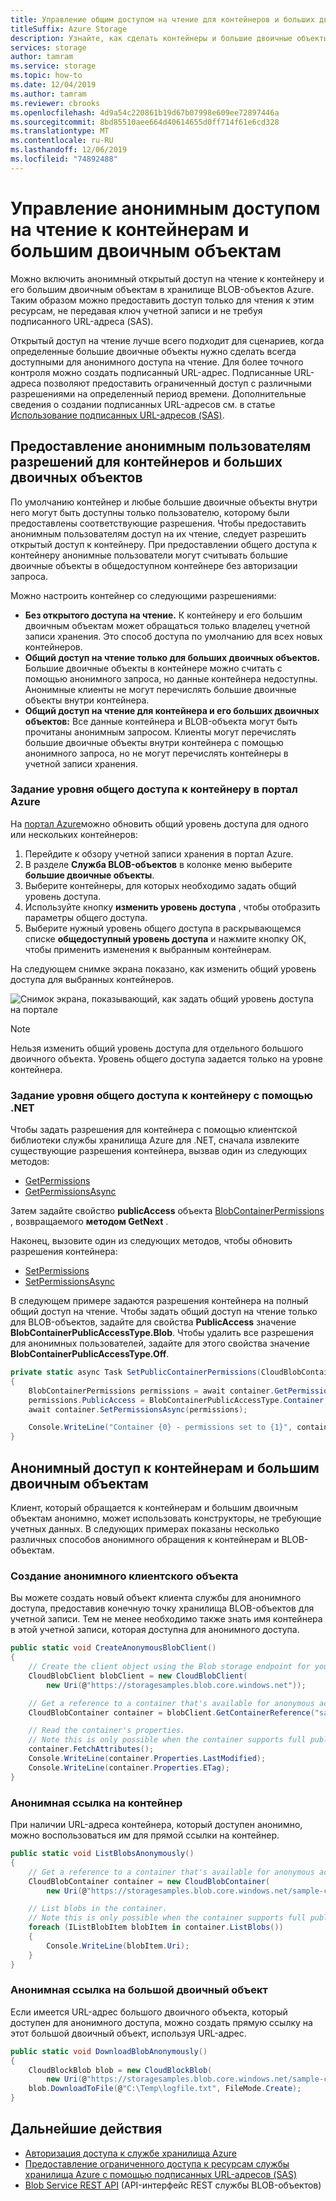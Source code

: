 ```yaml
---
title: Управление общим доступом на чтение для контейнеров и больших двоичных объектов
titleSuffix: Azure Storage
description: Узнайте, как сделать контейнеры и большие двоичные объекты доступными для анонимного доступа и как осуществлять к ним программный доступ.
services: storage
author: tamram
ms.service: storage
ms.topic: how-to
ms.date: 12/04/2019
ms.author: tamram
ms.reviewer: cbrooks
ms.openlocfilehash: 4d9a54c220861b19d67b07998e609ee72897446a
ms.sourcegitcommit: 8bd85510aee664d40614655d0ff714f61e6cd328
ms.translationtype: MT
ms.contentlocale: ru-RU
ms.lasthandoff: 12/06/2019
ms.locfileid: "74892488"
---
```

# <a name="manage-anonymous-read-access-to-containers-and-blobs"></a>Управление анонимным доступом на чтение к контейнерам и большим двоичным объектам

Можно включить анонимный открытый доступ на чтение к контейнеру и его большим двоичным объектам в хранилище BLOB-объектов Azure. Таким образом можно предоставить доступ только для чтения к этим ресурсам, не передавая ключ учетной записи и не требуя подписанного URL-адреса (SAS).

Открытый доступ на чтение лучше всего подходит для сценариев, когда определенные большие двоичные объекты нужно сделать всегда доступными для анонимного доступа на чтение. Для более точного контроля можно создать подписанный URL-адрес. Подписанные URL-адреса позволяют предоставить ограниченный доступ с различными разрешениями на определенный период времени. Дополнительные сведения о создании подписанных URL-адресов см. в статье [Использование подписанных URL-адресов (SAS)](../common/storage-sas-overview.md?toc=%2fazure%2fstorage%2fblobs%2ftoc.json).

## <a name="grant-anonymous-users-permissions-to-containers-and-blobs"></a>Предоставление анонимным пользователям разрешений для контейнеров и больших двоичных объектов

По умолчанию контейнер и любые большие двоичные объекты внутри него могут быть доступны только пользователю, которому были предоставлены соответствующие разрешения. Чтобы предоставить анонимным пользователям доступ на их чтение, следует разрешить открытый доступ к контейнеру. При предоставлении общего доступа к контейнеру анонимные пользователи могут считывать большие двоичные объекты в общедоступном контейнере без авторизации запроса.

Можно настроить контейнер со следующими разрешениями:

- **Без открытого доступа на чтение.** К контейнеру и его большим двоичным объектам может обращаться только владелец учетной записи хранения. Это способ доступа по умолчанию для всех новых контейнеров.
- **Общий доступ на чтение только для больших двоичных объектов.** Большие двоичные объекты в контейнере можно считать с помощью анонимного запроса, но данные контейнера недоступны. Анонимные клиенты не могут перечислять большие двоичные объекты внутри контейнера.
- **Общий доступ на чтение для контейнера и его больших двоичных объектов:** Все данные контейнера и BLOB-объекта могут быть прочитаны анонимным запросом. Клиенты могут перечислять большие двоичные объекты внутри контейнера с помощью анонимного запроса, но не могут перечислять контейнеры в учетной записи хранения.

### <a name="set-container-public-access-level-in-the-azure-portal"></a>Задание уровня общего доступа к контейнеру в портал Azure

На [портал Azure](https://portal.azure.com)можно обновить общий уровень доступа для одного или нескольких контейнеров:

1. Перейдите к обзору учетной записи хранения в портал Azure.
1. В разделе **Служба BLOB-объектов** в колонке меню выберите **большие двоичные объекты**.
1. Выберите контейнеры, для которых необходимо задать общий уровень доступа.
1. Используйте кнопку **изменить уровень доступа** , чтобы отобразить параметры общего доступа.
1. Выберите нужный уровень общего доступа в раскрывающемся списке **общедоступный уровень доступа** и нажмите кнопку ОК, чтобы применить изменения к выбранным контейнерам.

На следующем снимке экрана показано, как изменить общий уровень доступа для выбранных контейнеров.

![Снимок экрана, показывающий, как задать общий уровень доступа на портале](./media/storage-manage-access-to-resources/storage-manage-access-to-resources-0.png)

> [!NOTE]
> Нельзя изменить общий уровень доступа для отдельного большого двоичного объекта. Уровень общего доступа задается только на уровне контейнера.

### <a name="set-container-public-access-level-with-net"></a>Задание уровня общего доступа к контейнеру с помощью .NET

Чтобы задать разрешения для контейнера с помощью клиентской библиотеки службы хранилища Azure для .NET, сначала извлеките существующие разрешения контейнера, вызвав один из следующих методов:

- [GetPermissions](/dotnet/api/microsoft.azure.storage.blob.cloudblobcontainer.getpermissions)
- [GetPermissionsAsync](/dotnet/api/microsoft.azure.storage.blob.cloudblobcontainer.getpermissionsasync)

Затем задайте свойство **publicAccess** объекта [BlobContainerPermissions](/dotnet/api/microsoft.azure.storage.blob.blobcontainerpermissions) , возвращаемого **методом GetNext** .

Наконец, вызовите один из следующих методов, чтобы обновить разрешения контейнера:

- [SetPermissions](/dotnet/api/microsoft.azure.storage.blob.cloudblobcontainer.setpermissions)
- [SetPermissionsAsync](/dotnet/api/microsoft.azure.storage.blob.cloudblobcontainer.setpermissionsasync)

В следующем примере задаются разрешения контейнера на полный общий доступ на чтение. Чтобы задать общий доступ на чтение только для BLOB-объектов, задайте для свойства **PublicAccess** значение **BlobContainerPublicAccessType.Blob**. Чтобы удалить все разрешения для анонимных пользователей, задайте для этого свойства значение **BlobContainerPublicAccessType.Off**.

```csharp
private static async Task SetPublicContainerPermissions(CloudBlobContainer container)
{
    BlobContainerPermissions permissions = await container.GetPermissionsAsync();
    permissions.PublicAccess = BlobContainerPublicAccessType.Container;
    await container.SetPermissionsAsync(permissions);

    Console.WriteLine("Container {0} - permissions set to {1}", container.Name, permissions.PublicAccess);
}
```

## <a name="access-containers-and-blobs-anonymously"></a>Анонимный доступ к контейнерам и большим двоичным объектам

Клиент, который обращается к контейнерам и большим двоичным объектам анонимно, может использовать конструкторы, не требующие учетных данных. В следующих примерах показаны несколько различных способов анонимного обращения к контейнерам и BLOB-объектам.

### <a name="create-an-anonymous-client-object"></a>Создание анонимного клиентского объекта

Вы можете создать новый объект клиента службы для анонимного доступа, предоставив конечную точку хранилища BLOB-объектов для учетной записи. Тем не менее необходимо также знать имя контейнера в этой учетной записи, которая доступна для анонимного доступа.

```csharp
public static void CreateAnonymousBlobClient()
{
    // Create the client object using the Blob storage endpoint for your account.
    CloudBlobClient blobClient = new CloudBlobClient(
        new Uri(@"https://storagesamples.blob.core.windows.net"));

    // Get a reference to a container that's available for anonymous access.
    CloudBlobContainer container = blobClient.GetContainerReference("sample-container");

    // Read the container's properties. 
    // Note this is only possible when the container supports full public read access.
    container.FetchAttributes();
    Console.WriteLine(container.Properties.LastModified);
    Console.WriteLine(container.Properties.ETag);
}
```

### <a name="reference-a-container-anonymously"></a>Анонимная ссылка на контейнер

При наличии URL-адреса контейнера, который доступен анонимно, можно воспользоваться им для прямой ссылки на контейнер.

```csharp
public static void ListBlobsAnonymously()
{
    // Get a reference to a container that's available for anonymous access.
    CloudBlobContainer container = new CloudBlobContainer(
        new Uri(@"https://storagesamples.blob.core.windows.net/sample-container"));

    // List blobs in the container.
    // Note this is only possible when the container supports full public read access.
    foreach (IListBlobItem blobItem in container.ListBlobs())
    {
        Console.WriteLine(blobItem.Uri);
    }
}
```

### <a name="reference-a-blob-anonymously"></a>Анонимная ссылка на большой двоичный объект

Если имеется URL-адрес большого двоичного объекта, который доступен для анонимного доступа, можно создать прямую ссылку на этот большой двоичный объект, используя URL-адрес.

```csharp
public static void DownloadBlobAnonymously()
{
    CloudBlockBlob blob = new CloudBlockBlob(
        new Uri(@"https://storagesamples.blob.core.windows.net/sample-container/logfile.txt"));
    blob.DownloadToFile(@"C:\Temp\logfile.txt", FileMode.Create);
}
```

## <a name="next-steps"></a>Дальнейшие действия

- [Авторизация доступа к службе хранилища Azure](../common/storage-auth.md)
- [Предоставление ограниченного доступа к ресурсам службы хранилища Azure с помощью подписанных URL-адресов (SAS)](../common/storage-sas-overview.md)
- [Blob Service REST API](/rest/api/storageservices/blob-service-rest-api) (API-интерфейс REST службы BLOB-объектов)
